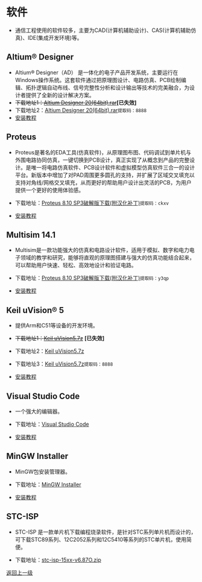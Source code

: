 # 软件

- 通信工程使用的软件较多，主要为CAD(计算机辅助设计)、CAS(计算机辅助仿真)、IDE(集成开发环境)等。

## Altium® Designer

- Altium® Designer（AD） 是一体化的电子产品开发系统，主要运行在Windows操作系统。这套软件通过把原理图设计、电路仿真、PCB绘制编辑、拓扑逻辑自动布线、信号完整性分析和设计输出等技术的完美融合，为设计者提供了全新的设计解决方案。
- ~~下载地址1：[Altium Designer 20(64bit).rar](https://cdu20-ce-1257520229.cos.ap-chengdu.myqcloud.com/CDU20-CE/00_%E5%BC%80%E5%AD%A6%E5%89%8D%E5%87%86%E5%A4%87/01_%E8%BD%AF%E4%BB%B6/Altium%20Designer%2020%2864bit%29.7z?q-sign-algorithm=sha1&q-ak=AKIDjOznEfcDML9nIdTZCf4OaheQ2VoyqxiI&q-sign-time=1602685217;1605277217&q-key-time=1602685217;1605277217&q-header-list=&q-url-param-list=&q-signature=94bb565428326262dcffbd559e1c1ac58871a1fb)~~**[已失效]**
- 下载地址2：[Altium Designer 20(64bit).rar](https://pan.baidu.com/s/1qAUJxU0-VIVNXgBlgoJejg)`提取码：8888`
- [安装教程](https://mp.weixin.qq.com/s/8kcLKTzMeBBS7DCIVw6jFg)

## Proteus

- Proteus是著名的EDA工具(仿真软件)，从原理图布图、代码调试到单片机与外围电路协同仿真，一键切换到PCB设计，真正实现了从概念到产品的完整设计。是唯一将电路仿真软件、PCB设计软件和虚拟模型仿真软件三合一的设计平台。新版本中增加了对PAD周围更多圆孔的支持，并扩展了区域交叉填充以支持对角线/网格交叉填充，从而更好的帮助用户设计出灵活的PCB，为用户提供一个更好的使用体验感。

- 下载地址：[Proteus 8.10 SP3破解版下载(附汉化补丁)](https://pan.baidu.com/share/init?surl=fLQB8mXDf62ejoSnXISXpg)`提取码：ckxv`
- [安装教程](http://www.zhanshaoyi.com/16055.html)

## Multisim 14.1

- Multisim是一款功能强大的仿真和电路设计软件，适用于模拟、数字和电力电子领域的教学和研究，能够将直观的原理图搭建与强大的仿真功能结合起来，可以帮助用户快速、轻松、高效地设计和验证电路。

- 下载地址：[Proteus 8.10 SP3破解版下载(附汉化补丁)](https://pan.baidu.com/share/init?surl=5suYOaDiyfvJB2HGQ4nsMw)`提取码：y3qp`
- [安装教程](http://www.zhanshaoyi.com/14930.html)


## Keil uVision® 5

- 提供Arm和C51等设备的开发环境。

- ~~下载地址1：[Keil uVision5.7z](https://cdu20-ce-1257520229.cos.ap-chengdu.myqcloud.com/CDU20-CE/00_%E5%BC%80%E5%AD%A6%E5%89%8D%E5%87%86%E5%A4%87/01_%E8%BD%AF%E4%BB%B6/Keil%20uVision5.7z?q-sign-algorithm=sha1&q-ak=AKIDjOznEfcDML9nIdTZCf4OaheQ2VoyqxiI&q-sign-time=1602685254;1605277254&q-key-time=1602685254;1605277254&q-header-list=&q-url-param-list=&q-signature=20518f37de8adb3ea68d4658870c197500bf4610)~~ **[已失效]**
- 下载地址2：[Keil uVision5.7z](https://cs-ans.chaoxing.com/download/cc6e264d68f02830bcd2359ed58e2664)
- 下载地址3：[Keil uVision5.7z](https://pan.baidu.com/s/1DUgbZaj4r1kI-rMC8A2ORw)`提取码：8888`
- [安装教程](KeiluVision5_Installation_Guide.md)

## Visual Studio Code

- 一个强大的编辑器。

- 下载地址：[Visual Studio Code](https://vscode.cdn.azure.cn/stable/a0479759d6e9ea56afa657e454193f72aef85bd0/VSCodeSetup-x64-1.48.2.exe)
- [安装教程](https://blog.csdn.net/Zhangguohao666/article/details/105665412)

## MinGW Installer

- MinGW包安装管理器。

- 下载地址：[MinGW Installer](https://mirrors.tuna.tsinghua.edu.cn/osdn/mingw/68260/mingw-get-setup.exe)

- [安装教程](MinGW_Installer_Installation_Guide.md)

## STC-ISP

- STC-ISP 是一款单片机下载编程烧录软件，是针对STC系列单片机而设计的，可下载STC89系列、12C2052系列和12C5410等系列的STC单片机，使用简便。

- 下载地址：[stc-isp-15xx-v6.87O.zip](http://www.stcmcudata.com/STCISP/stc-isp-15xx-v6.87O.zip)

[返回上一级](../README.md)
